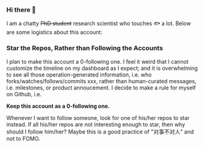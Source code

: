 ### Hi there 👋

I am a chatty ~~PhD student~~ research scientist who touches 🐟 a lot. Below are some logistics about this account:

### Star the Repos, Rather than Following the Accounts

I plan to make this account a 0-following one. I feel it weird that I cannot customize the timeline on my dashboard as I expect; and it is overwhelming to see all those operation-generated information, i.e. who forks/watches/follows/commits xxx, rather than human-curated messages, i.e. milestones, or product annoucement. I decide to make a rule for myself on Github, i.e. 

**Keep this account as a 0-following one.**

Whenever I want to follow someone, look for one of his/her repos to star instead. If all his/her repos are not interesting enough to star, then why should I follow him/her? Maybe this is a good practice of "对事不对人" and not to FOMO. 
